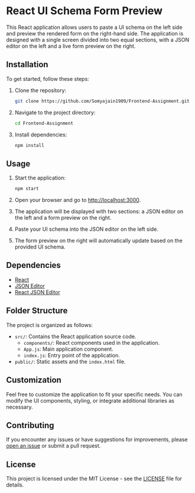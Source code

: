 # React UI Schema Form Preview

This React application allows users to paste a UI schema on the left side and preview the rendered form on the right-hand side. The application is designed with a single screen divided into two equal sections, with a JSON editor on the left and a live form preview on the right.

## Installation

To get started, follow these steps:

1. Clone the repository:

   ```bash
   git clone https://github.com/Somyajain1909/Frontend-Assignment.git
   ```

2. Navigate to the project directory:

   ```bash
   cd Frontend-Assignment
   ```

3. Install dependencies:

   ```bash
   npm install
   ```

## Usage

1. Start the application:

   ```bash
   npm start
   ```

2. Open your browser and go to [http://localhost:3000](http://localhost:3000).

3. The application will be displayed with two sections: a JSON editor on the left and a form preview on the right.

4. Paste your UI schema into the JSON editor on the left side.

5. The form preview on the right will automatically update based on the provided UI schema.

## Dependencies

- [React](https://reactjs.org/)
- [JSON Editor](https://github.com/josdejong/jsoneditor)
- [React JSON Editor](https://github.com/dustingetz/react-json-editor)

## Folder Structure

The project is organized as follows:

- `src/`: Contains the React application source code.
  - `components/`: React components used in the application.
  - `App.js`: Main application component.
  - `index.js`: Entry point of the application.
- `public/`: Static assets and the `index.html` file.

## Customization

Feel free to customize the application to fit your specific needs. You can modify the UI components, styling, or integrate additional libraries as necessary.

## Contributing

If you encounter any issues or have suggestions for improvements, please [open an issue](https://github.com/your-username/react-ui-schema-form-preview/issues) or submit a pull request.

## License

This project is licensed under the MIT License - see the [LICENSE](LICENSE) file for details.
